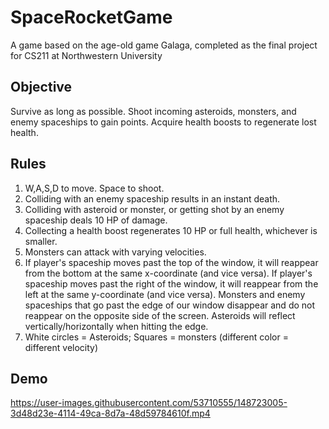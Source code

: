 # SpaceRocketGame
A game based on the age-old game Galaga, completed as the final project for CS211 at Northwestern University

## Objective

Survive as long as possible. Shoot incoming asteroids, monsters, and enemy spaceships to gain points. Acquire health boosts to regenerate lost health.

## Rules

  1) W,A,S,D to move. Space to shoot.
  2) Colliding with an enemy spaceship results in an instant death.
  3) Colliding with asteroid or monster, or getting shot by an enemy spaceship deals 10 HP of damage.
  4) Collecting a health boost regenerates 10 HP or full health, whichever is smaller.
  5) Monsters can attack with varying velocities.
  6) If player's spaceship moves past the top of the window, it will reappear from the bottom at the same x-coordinate (and vice versa). 
     If player's spaceship moves past the right of the window, it will reappear from the left at the same y-coordinate (and vice versa).
     Monsters and enemy spaceships that go past the edge of our window disappear and do not reappear on the opposite side of the screen.
     Asteroids will reflect vertically/horizontally when hitting the edge.
  7) White circles = Asteroids; Squares = monsters (different color = different velocity)

## Demo

https://user-images.githubusercontent.com/53710555/148723005-3d48d23e-4114-49ca-8d7a-48d59784610f.mp4

